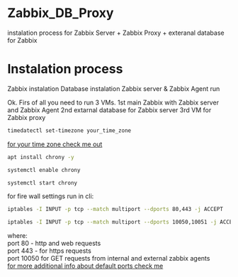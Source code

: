 # Zabbix_DB_Proxy
instalation process for Zabbix Server + Zabbix Proxy + exteranal database for Zabbix 

# Instalation process

  Zabbix instalation 
  Database instalation
  Zabbix server & Zabbix Agent run

Ok. Firs of all you need to run 3 VMs. 
  1st main Zabbix with Zabbix server and Zabbix Agent
  2nd extarnal database for Zabbix server
  3rd VM for Zabbix proxy
  
  ```bash 
  timedatectl set-timezone your_time_zone 
  ```
  [for your time zone check me out](https://en.wikipedia.org/wiki/List_of_tz_database_time_zones "for your time zone check me out")
  
```bash 
apt install chrony -y
```
```bash 
systemctl enable chrony 
```
```bash 
systemctl start chrony 
```

for fire wall settings run in cli:

```bash
iptables -I INPUT -p tcp --match multiport --dports 80,443 -j ACCEPT
```
```bash
iptables -I INPUT -p tcp --match multiport --dports 10050,10051 -j ACCEPT
```
where:  
port 80 - http and  web requests  
port 443  - for https requests  
port 10050 for GET requests from internal and external zabbix agents  
[for more additional info about default ports check me](https://docs.oracle.com/en/storage/tape-storage/sl4000/slklg/default-port-numbers.html)  
